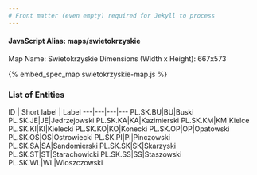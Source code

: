 ```yaml
---
# Front matter (even empty) required for Jekyll to process
---
```


#### JavaScript Alias: maps/swietokrzyskie

Map Name: Swietokrzyskie
Dimensions (Width x Height): 667x573



{% embed_spec_map swietokrzyskie-map.js %}

### List of Entities

ID | Short label | Label
---|---|---|---
PL.SK.BU|BU|Buski
PL.SK.JE|JE|Jedrzejowski
PL.SK.KA|KA|Kazimierski
PL.SK.KM|KM|Kielce
PL.SK.KI|KI|Kielecki
PL.SK.KO|KO|Konecki
PL.SK.OP|OP|Opatowski
PL.SK.OS|OS|Ostrowiecki
PL.SK.PI|PI|Pinczowski
PL.SK.SA|SA|Sandomierski
PL.SK.SK|SK|Skarzyski
PL.SK.ST|ST|Starachowicki
PL.SK.SS|SS|Staszowski
PL.SK.WL|WL|Wloszczowski

